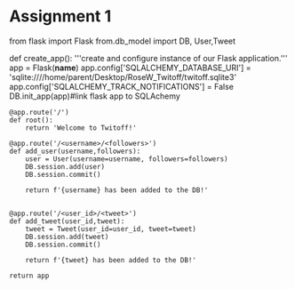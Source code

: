 # Assignment 1

from flask import Flask
from.db_model import DB, User,Tweet


def create_app():
    '''create and configure instance of our Flask application.'''
    app = Flask(__name__)
    app.config['SQLALCHEMY_DATABASE_URI'] = 'sqlite:////home/parent/Desktop/RoseW_Twitoff/twitoff.sqlite3'
    app.config['SQLALCHEMY_TRACK_NOTIFICATIONS'] = False
    DB.init_app(app)#link flask app to SQLAchemy

    @app.route('/')
    def root():
        return 'Welcome to Twitoff!'

    @app.route('/<username>/<followers>')
    def add_user(username,followers):
        user = User(username=username, followers=followers)
        DB.session.add(user)
        DB.session.commit()

        return f'{username} has been added to the DB!'

    
    @app.route('/<user_id>/<tweet>')
    def add_tweet(user_id,tweet):
        tweet = Tweet(user_id=user_id, tweet=tweet)
        DB.session.add(tweet)
        DB.session.commit()

        return f'{tweet} has been added to the DB!'

    return app